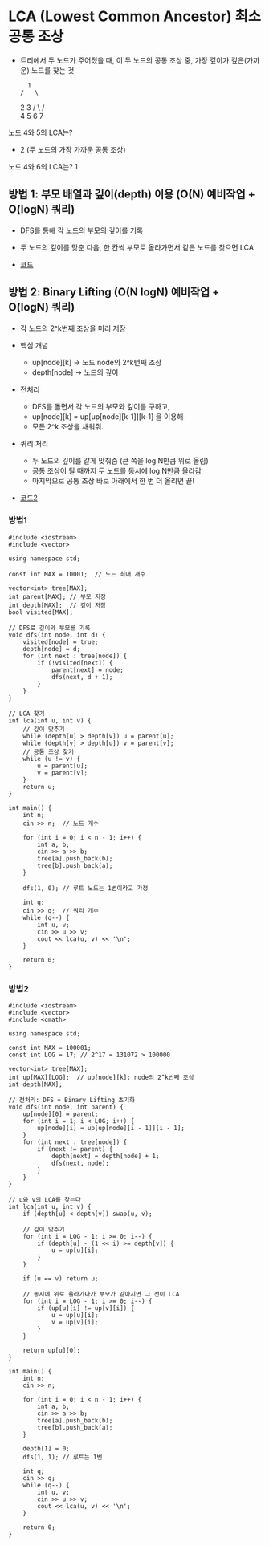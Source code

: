 # LCA (Lowest Common Ancestor) 최소 공통 조상
- 트리에서 두 노드가 주어졌을 때, 이 두 노드의 공통 조상 중, 가장 깊이가 깊은(가까운) 노드를 찾는 것

        1
      /   \
     2     3
    / \   / \
   4   5 6   7

노드 4와 5의 LCA는?
- 2 (두 노드의 가장 가까운 공통 조상)

노드 4와 6의 LCA는?
 1

## 방법 1: 부모 배열과 깊이(depth) 이용 (O(N) 예비작업 + O(logN) 쿼리)
- DFS를 통해 각 노드의 부모의 깊이를 기록
- 두 노드의 깊이를 맞춘 다음, 한 칸씩 부모로 올라가면서 같은 노드를 찾으면 LCA

- [코드]()

## 방법 2: Binary Lifting (O(N logN) 예비작업 + O(logN) 쿼리)
- 각 노드의 2^k번째 조상을 미리 저장

- 핵심 개념
  - up[node][k] → 노드 node의 2^k번째 조상
  - depth[node] → 노드의 깊이

- 전처리
  - DFS를 돌면서 각 노드의 부모와 깊이를 구하고,
  - up[node][k] = up[up[node][k-1]][k-1] 을 이용해
  - 모든 2^k 조상을 채워줘.

- 쿼리 처리
  - 두 노드의 깊이를 같게 맞춰줌 (큰 쪽을 log N만큼 위로 올림)
  - 공통 조상이 될 때까지 두 노드를 동시에 log N만큼 올라감
  - 마지막으로 공통 조상 바로 아래에서 한 번 더 올리면 끝!

- [코드2]()

### 방법1
```
#include <iostream>
#include <vector>

using namespace std;

const int MAX = 10001;  // 노드 최대 개수

vector<int> tree[MAX];
int parent[MAX]; // 부모 저장
int depth[MAX];  // 깊이 저장
bool visited[MAX];

// DFS로 깊이와 부모를 기록
void dfs(int node, int d) {
    visited[node] = true;
    depth[node] = d;
    for (int next : tree[node]) {
        if (!visited[next]) {
            parent[next] = node;
            dfs(next, d + 1);
        }
    }
}

// LCA 찾기
int lca(int u, int v) {
    // 깊이 맞추기
    while (depth[u] > depth[v]) u = parent[u];
    while (depth[v] > depth[u]) v = parent[v];
    // 공통 조상 찾기
    while (u != v) {
        u = parent[u];
        v = parent[v];
    }
    return u;
}

int main() {
    int n;
    cin >> n;  // 노드 개수

    for (int i = 0; i < n - 1; i++) {
        int a, b;
        cin >> a >> b;
        tree[a].push_back(b);
        tree[b].push_back(a);
    }

    dfs(1, 0); // 루트 노드는 1번이라고 가정

    int q;
    cin >> q;  // 쿼리 개수
    while (q--) {
        int u, v;
        cin >> u >> v;
        cout << lca(u, v) << '\n';
    }

    return 0;
}

```

### 방법2
```
#include <iostream>
#include <vector>
#include <cmath>

using namespace std;

const int MAX = 100001;
const int LOG = 17; // 2^17 = 131072 > 100000

vector<int> tree[MAX];
int up[MAX][LOG];  // up[node][k]: node의 2^k번째 조상
int depth[MAX];

// 전처리: DFS + Binary Lifting 초기화
void dfs(int node, int parent) {
    up[node][0] = parent;
    for (int i = 1; i < LOG; i++) {
        up[node][i] = up[up[node][i - 1]][i - 1];
    }
    for (int next : tree[node]) {
        if (next != parent) {
            depth[next] = depth[node] + 1;
            dfs(next, node);
        }
    }
}

// u와 v의 LCA를 찾는다
int lca(int u, int v) {
    if (depth[u] < depth[v]) swap(u, v);

    // 깊이 맞추기
    for (int i = LOG - 1; i >= 0; i--) {
        if (depth[u] - (1 << i) >= depth[v]) {
            u = up[u][i];
        }
    }

    if (u == v) return u;

    // 동시에 위로 올라가다가 부모가 같아지면 그 전이 LCA
    for (int i = LOG - 1; i >= 0; i--) {
        if (up[u][i] != up[v][i]) {
            u = up[u][i];
            v = up[v][i];
        }
    }

    return up[u][0];
}

int main() {
    int n;
    cin >> n;

    for (int i = 0; i < n - 1; i++) {
        int a, b;
        cin >> a >> b;
        tree[a].push_back(b);
        tree[b].push_back(a);
    }

    depth[1] = 0;
    dfs(1, 1); // 루트는 1번

    int q;
    cin >> q;
    while (q--) {
        int u, v;
        cin >> u >> v;
        cout << lca(u, v) << '\n';
    }

    return 0;
}

```
